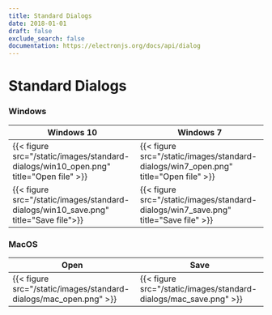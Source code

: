 ```yaml
---
title: Standard Dialogs
date: 2018-01-01
draft: false
exclude_search: false
documentation: https://electronjs.org/docs/api/dialog
---
```


# Standard Dialogs

### Windows

Windows 10    | Windows 7
--------|------
{{< figure src="/static/images/standard-dialogs/win10_open.png" title="Open file" >}} | {{< figure src="/static/images/standard-dialogs/win7_open.png" title="Open file" >}}
{{< figure src="/static/images/standard-dialogs/win10_save.png" title="Save file">}} | {{< figure src="/static/images/standard-dialogs/win7_save.png" title="Save file" >}}

### MacOS


   Open  |  Save
--------|------
{{< figure src="/static/images/standard-dialogs/mac_open.png" >}} | {{< figure src="/static/images/standard-dialogs/mac_save.png" >}}
